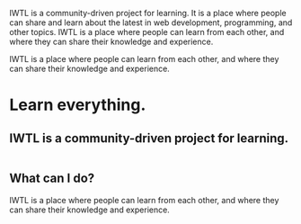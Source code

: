 <p>IWTL is a community-driven project for learning. It is a place where people can share and learn about the latest in web development, programming, and other topics. IWTL is a place where people can learn from each other, and where they can share their knowledge and experience.</p>
<p>IWTL is a place where people can learn from each other, and where they can share their knowledge and experience.</p>

<h1>Learn everything.</h1>
<h2>IWTL is a community-driven project for learning.</h2>
<!-- example of a question and suggestions go here -->
<div class="row">
   <div class="column medium-6">
   <h2>What can I do?</h2>
      <p> IWTL is a place where people can learn from each other, and where they can share their knowledge and experience.</p>
   </div>
</div>            
